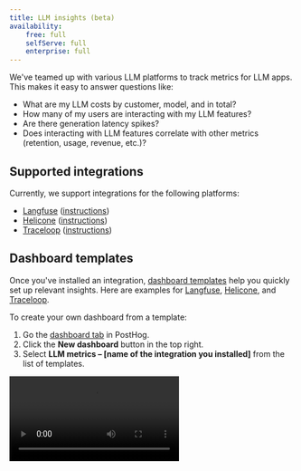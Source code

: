 ```yaml
---
title: LLM insights (beta)
availability:
    free: full
    selfServe: full
    enterprise: full
---
```


We've teamed up with various LLM platforms to track metrics for LLM apps. This makes it easy to answer questions like:

- What are my LLM costs by customer, model, and in total?
- How many of my users are interacting with my LLM features?
- Are there generation latency spikes?
- Does interacting with LLM features correlate with other metrics (retention, usage, revenue, etc.)?

## Supported integrations

Currently, we support integrations for the following platforms:

- [Langfuse](https://langfuse.com) ([instructions](/docs/ai-engineering/langfuse-posthog))
- [Helicone](https://www.helicone.ai/) ([instructions](/docs/ai-engineering/helicone-posthog))
- [Traceloop](https://www.traceloop.com/) ([instructions](/docs/ai-engineering/traceloop-posthog))

## Dashboard templates

Once you've installed an integration, [dashboard templates](/docs/product-analytics/dashboards) help you quickly set up relevant insights. Here are examples for [Langfuse](https://eu.posthog.com/shared/HPOaK5zNVkP062nQJQJoooXe61l15w), [Helicone](https://us.posthog.com/shared/6_Qa74au0RhxERZ3wW9g87oxWlFxNA), and [Traceloop](https://us.posthog.com/shared/tpX9kUd5BbGkdjxQE8YhCskNuYA7Jw).

To create your own dashboard from a template:

1. Go the [dashboard tab](https://us.posthog.com/dashboard) in PostHog.
2. Click the **New dashboard** button in the top right.
3. Select **LLM metrics – [name of the integration you installed]** from the list of templates.

![How to create an LLM analytics dashboard using the template](https://res.cloudinary.com/dmukukwp6/video/upload/v1713967763/posthog.com/contents/docs/langfuse-dash.mp4)
